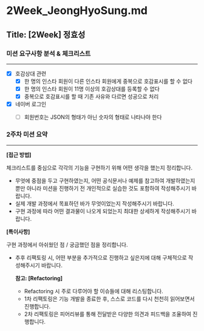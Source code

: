 # 2Week_JeongHyoSung.md

## Title: [2Week] 정효성

### 미션 요구사항 분석 & 체크리스트

---

- [x] 호감상대 관련
  - [x] 한 명의 인스타 회원이 다른 인스타 회원에게 중복으로 호감표시를 할 수 없다
  - [x] 한 명의 인스타 회원이 11명 이상의 호감상대를 등록할 수 없다
  - [x] 중복으로 호감표시를 할 때 기존 사유와 다르면 성공으로 처리
- [x] 네이버 로그인
  - [ ] 회원번호는 JSON의 형태가 아닌 숫자의 형태로 나타나야 한다


### 2주차 미션 요약

---

**[접근 방법]**

체크리스트를 중심으로 각각의 기능을 구현하기 위해 어떤 생각을 했는지 정리합니다.

- 무엇에 중점을 두고 구현하였는지, 어떤 공식문서나 예제를 참고하여 개발하였는지 뿐만 아니라 미션을 진행하기 전 개인적으로 실습한 것도 포함하여 작성해주시기 바랍니다.
- 실제 개발 과정에서 목표하던 바가 무엇이었는지 작성해주시기 바랍니다.
- 구현 과정에 따라 어떤 결과물이 나오게 되었는지 최대한 상세하게 작성해주시기 바랍니다.



**[특이사항]**

구현 과정에서 아쉬웠던 점 / 궁금했던 점을 정리합니다.

- 추후 리팩토링 시, 어떤 부분을 추가적으로 진행하고 싶은지에 대해 구체적으로 작성해주시기 바랍니다.

  **참고: [Refactoring]**

    - Refactoring 시 주로 다루어야 할 이슈들에 대해 리스팅합니다.
    - 1차 리팩토링은 기능 개발을 종료한 후, 스스로 코드를 다시 천천히 읽어보면서 진행합니다.
    - 2차 리팩토링은 피어리뷰를 통해 전달받은 다양한 의견과 피드백을 조율하여 진행합니다.